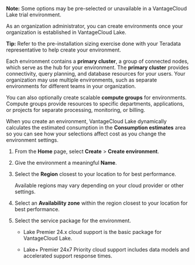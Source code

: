 **Note:** Some options may be pre-selected or unavailable in a VantageCloud Lake trial environment.

As an organization administrator, you can create environments once your organization is established in VantageCloud Lake.

**Tip:** Refer to the pre-installation sizing exercise done with your Teradata representative to help create your environment.

Each environment contains a **primary cluster**, a group of connected nodes, which serve as the hub for your environment. The **primary cluster** provides connectivity, query planning, and database resources for your users. Your organization may use multiple environments, such as separate environments for different teams in your organization.

You can also optionally create scalable **compute groups** for environments. Compute groups provide resources to specific departments, applications, or projects for separate processing, monitoring, or billing.

When you create an environment, VantageCloud Lake dynamically calculates the estimated consumption in the **Consumption estimates** area so you can see how your selections affect cost as you change the environment settings.

1.  From the **Home** page, select **Create** > **Create environment**.


1.  Give the environment a meaningful **Name**.


1.  Select the **Region** closest to your location to for best performance.

    Available regions may vary depending on your cloud provider or other settings.


1.  Select an **Availability zone** within the region closest to your location for best performance.


1.  Select the service package for the environment.

    -   Lake Premier 24.x cloud support is the basic package for VantageCloud Lake.


    -   Lake+ Premier 24x7 Priority cloud support includes data models and accelerated support response times.


